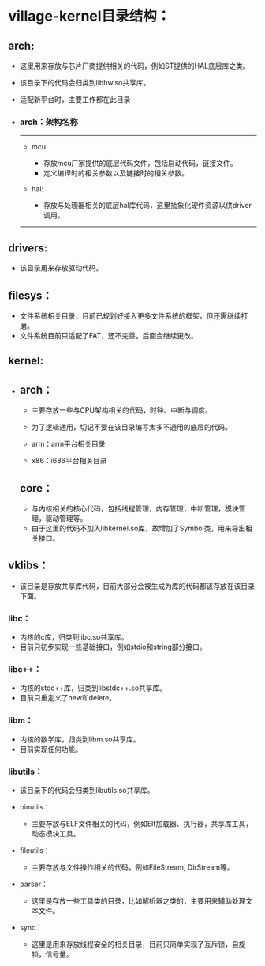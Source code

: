 # village-kernel目录结构：

## arch:
- 这里用来存放与芯片厂商提供相关的代码，例如ST提供的HAL底层库之类。
- 该目录下的代码会归类到libhw.so共享库。
- 适配新平台时，主要工作都在此目录

- ### arch：架构名称
	---
	- mcu:
		- 存放mcu厂家提供的底层代码文件，包括启动代码，链接文件。
		- 定义编译时的相关参数以及链接时的相关参数。

	- hal:
		- 存放与处理器相关的底层hal库代码，这里抽象化硬件资源以供driver调用。
	---- 

## drivers:
- 该目录用来存放驱动代码。

## filesys：
- 文件系统相关目录，目前已规划好接入更多文件系统的框架，但还需继续打磨。
- 文件系统目前只适配了FAT，还不完善，后面会继续更改。

## kernel:

- ## arch：
	- 主要存放一些与CPU架构相关的代码，时钟、中断与调度。
	- 为了逻辑通用，切记不要在该目录编写太多不通用的底层的代码。

	- arm：arm平台相关目录
	- x86：i686平台相关目录

	## core：
	- 与内核相关的核心代码，包括线程管理，内存管理，中断管理，模块管理，驱动管理等。
	- 由于这里的代码不加入libkernel.so库，故增加了Symbol类，用来导出相关接口。

## vklibs：
- 该目录是存放共享库代码，目前大部分会被生成为库的代码都该存放在该目录下面。

### libc：
- 内核的c库，归类到libc.so共享库。
- 目前只初步实现一些基础接口，例如stdio和string部分接口。

### libc++：
- 内核的stdc++库，归类到libstdc++.so共享库。
- 目前只重定义了new和delete。

### libm：
- 内核的数学库，归类到libm.so共享库。
- 目前实现任何功能。

### libutils：
- 该目录下的代码会归类到libutils.so共享库。

- binutils：
	- 主要存放与ELF文件相关的代码，例如Elf加载器、执行器，共享库工具，动态模块工具。

- fileutils：
	- 主要存放与文件操作相关的代码，例如FileStream, DirStream等。

- parser：
	- 这里是存放一些工具类的目录，比如解析器之类的，主要用来辅助处理文本文件。

- sync：
	- 这里是用来存放线程安全的相关目录，目前只简单实现了互斥锁，自旋锁，信号量。
